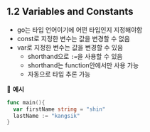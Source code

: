## 1.2 Variables and Constants

- go는 타입 언어이기에 어떤 타입인지 지정해야함
- const로 지정한 변수는 값을 변경할 수 없음
- var로 지정한 변수는 값을 변경할 수 있음
  - shorthand으로 `:=`을 사용할 수 있음
  - shorthand는 function안에서만 사용 가능
  - 자동으로 타입 추론 가능

🌈 **예시**

```go
func main(){
  var firstName string = "shin"
  lastName := "kangsik"
}
```

